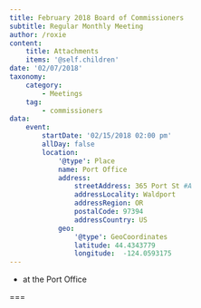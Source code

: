 ```yaml
---
title: February 2018 Board of Commissioners
subtitle: Regular Monthly Meeting
author: /roxie
content:
    title: Attachments
    items: '@self.children'
date: '02/07/2018'
taxonomy:
    category: 
        - Meetings
    tag: 
        - commissioners
data:
    event:
        startDate: '02/15/2018 02:00 pm'
        allDay: false
        location:
            '@type': Place
            name: Port Office
            address:
                streetAddress: 365 Port St #A
                addressLocality: Waldport
                addressRegion: OR
                postalCode: 97394
                addressCountry: US
            geo:
                '@type': GeoCoordinates
                latitude: 44.4343779
                longitude:  -124.0593175
---
```


- at the Port Office

===
